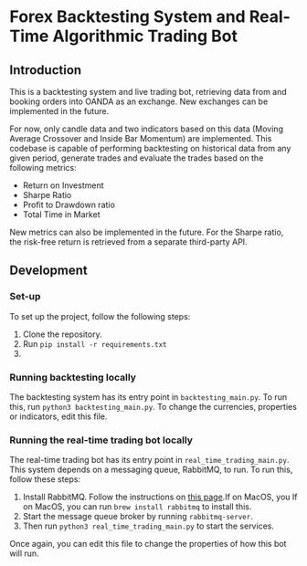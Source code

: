 # Forex Backtesting System and Real-Time Algorithmic Trading Bot
## Introduction
This is a backtesting system and live trading bot, retrieving data from and booking orders into OANDA as an exchange.
New exchanges can be implemented in the future.

For now, only candle data and two indicators based on this data (Moving Average Crossover and Inside Bar Momentum) are implemented.
This codebase is capable of performing backtesting on historical data from any given period, generate trades and evaluate the trades based on the following metrics:
- Return on Investment
- Sharpe Ratio
- Profit to Drawdown ratio
- Total Time in Market

New metrics can also be implemented in the future. For the Sharpe ratio, the risk-free return is retrieved from a separate third-party API.

## Development
### Set-up
To set up the project, follow the following steps:
1. Clone the repository.
2. Run `pip install -r requirements.txt`
3. 

### Running backtesting locally
The backtesting system has its entry point in `backtesting_main.py`.
To run this, run `python3 backtesting_main.py`.
To change the currencies, properties or indicators, edit this file.

### Running the real-time trading bot locally
The real-time trading bot has its entry point in `real_time_trading_main.py`.
This system depends on a messaging queue, RabbitMQ, to run. To run this, follow these steps:
1. Install RabbitMQ. Follow the instructions on [this page](https://www.rabbitmq.com/docs/download).If on MacOS, you 
   If on MacOS, you can run `brew install rabbitmq` to install this.
2. Start the message queue broker by running `rabbitmq-server`.
3. Then run `python3 real_time_trading_main.py` to start the services.

Once again, you can edit this file to change the properties of how this bot will run.